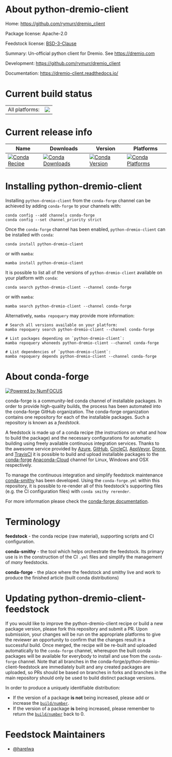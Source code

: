 About python-dremio-client
==========================

Home: https://github.com/rymurr/dremio_client

Package license: Apache-2.0

Feedstock license: [BSD-3-Clause](https://github.com/conda-forge/python-dremio-client-feedstock/blob/master/LICENSE.txt)

Summary: Un-official python client for Dremio. See https://dremio.com

Development: https://github.com/rymurr/dremio_client

Documentation: https://dremio-client.readthedocs.io/

Current build status
====================


<table><tr><td>All platforms:</td>
    <td>
      <a href="https://dev.azure.com/conda-forge/feedstock-builds/_build/latest?definitionId=12473&branchName=master">
        <img src="https://dev.azure.com/conda-forge/feedstock-builds/_apis/build/status/python-dremio-client-feedstock?branchName=master">
      </a>
    </td>
  </tr>
</table>

Current release info
====================

| Name | Downloads | Version | Platforms |
| --- | --- | --- | --- |
| [![Conda Recipe](https://img.shields.io/badge/recipe-python--dremio--client-green.svg)](https://anaconda.org/conda-forge/python-dremio-client) | [![Conda Downloads](https://img.shields.io/conda/dn/conda-forge/python-dremio-client.svg)](https://anaconda.org/conda-forge/python-dremio-client) | [![Conda Version](https://img.shields.io/conda/vn/conda-forge/python-dremio-client.svg)](https://anaconda.org/conda-forge/python-dremio-client) | [![Conda Platforms](https://img.shields.io/conda/pn/conda-forge/python-dremio-client.svg)](https://anaconda.org/conda-forge/python-dremio-client) |

Installing python-dremio-client
===============================

Installing `python-dremio-client` from the `conda-forge` channel can be achieved by adding `conda-forge` to your channels with:

```
conda config --add channels conda-forge
conda config --set channel_priority strict
```

Once the `conda-forge` channel has been enabled, `python-dremio-client` can be installed with `conda`:

```
conda install python-dremio-client
```

or with `mamba`:

```
mamba install python-dremio-client
```

It is possible to list all of the versions of `python-dremio-client` available on your platform with `conda`:

```
conda search python-dremio-client --channel conda-forge
```

or with `mamba`:

```
mamba search python-dremio-client --channel conda-forge
```

Alternatively, `mamba repoquery` may provide more information:

```
# Search all versions available on your platform:
mamba repoquery search python-dremio-client --channel conda-forge

# List packages depending on `python-dremio-client`:
mamba repoquery whoneeds python-dremio-client --channel conda-forge

# List dependencies of `python-dremio-client`:
mamba repoquery depends python-dremio-client --channel conda-forge
```


About conda-forge
=================

[![Powered by
NumFOCUS](https://img.shields.io/badge/powered%20by-NumFOCUS-orange.svg?style=flat&colorA=E1523D&colorB=007D8A)](https://numfocus.org)

conda-forge is a community-led conda channel of installable packages.
In order to provide high-quality builds, the process has been automated into the
conda-forge GitHub organization. The conda-forge organization contains one repository
for each of the installable packages. Such a repository is known as a *feedstock*.

A feedstock is made up of a conda recipe (the instructions on what and how to build
the package) and the necessary configurations for automatic building using freely
available continuous integration services. Thanks to the awesome service provided by
[Azure](https://azure.microsoft.com/en-us/services/devops/), [GitHub](https://github.com/),
[CircleCI](https://circleci.com/), [AppVeyor](https://www.appveyor.com/),
[Drone](https://cloud.drone.io/welcome), and [TravisCI](https://travis-ci.com/)
it is possible to build and upload installable packages to the
[conda-forge](https://anaconda.org/conda-forge) [Anaconda-Cloud](https://anaconda.org/)
channel for Linux, Windows and OSX respectively.

To manage the continuous integration and simplify feedstock maintenance
[conda-smithy](https://github.com/conda-forge/conda-smithy) has been developed.
Using the ``conda-forge.yml`` within this repository, it is possible to re-render all of
this feedstock's supporting files (e.g. the CI configuration files) with ``conda smithy rerender``.

For more information please check the [conda-forge documentation](https://conda-forge.org/docs/).

Terminology
===========

**feedstock** - the conda recipe (raw material), supporting scripts and CI configuration.

**conda-smithy** - the tool which helps orchestrate the feedstock.
                   Its primary use is in the construction of the CI ``.yml`` files
                   and simplify the management of *many* feedstocks.

**conda-forge** - the place where the feedstock and smithy live and work to
                  produce the finished article (built conda distributions)


Updating python-dremio-client-feedstock
=======================================

If you would like to improve the python-dremio-client recipe or build a new
package version, please fork this repository and submit a PR. Upon submission,
your changes will be run on the appropriate platforms to give the reviewer an
opportunity to confirm that the changes result in a successful build. Once
merged, the recipe will be re-built and uploaded automatically to the
`conda-forge` channel, whereupon the built conda packages will be available for
everybody to install and use from the `conda-forge` channel.
Note that all branches in the conda-forge/python-dremio-client-feedstock are
immediately built and any created packages are uploaded, so PRs should be based
on branches in forks and branches in the main repository should only be used to
build distinct package versions.

In order to produce a uniquely identifiable distribution:
 * If the version of a package **is not** being increased, please add or increase
   the [``build/number``](https://docs.conda.io/projects/conda-build/en/latest/resources/define-metadata.html#build-number-and-string).
 * If the version of a package **is** being increased, please remember to return
   the [``build/number``](https://docs.conda.io/projects/conda-build/en/latest/resources/define-metadata.html#build-number-and-string)
   back to 0.

Feedstock Maintainers
=====================

* [@harelwa](https://github.com/harelwa/)

